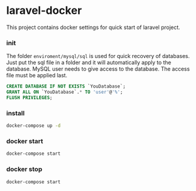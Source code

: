 # laravel-docker
This project contains docker settings for quick start of laravel project.

### init

The folder `enviroment/mysql/sql` is used for quick recovery of databases. Just put the sql file in a folder and it will automatically apply to the database.
MySQL user needs to give access to the database. The access file must be applied last.
```sql
CREATE DATABASE IF NOT EXISTS `YouDatabase`;
GRANT ALL ON `YouDatabase`.* TO 'user'@'%';
FLUSH PRIVILEGES;
```

### install
```bash
docker-compose up -d
```

### docker start
```bash
docker-compose start
```

### docker stop
```bash
docker-compose start
```
